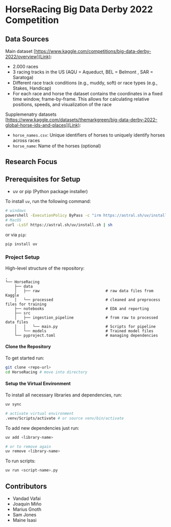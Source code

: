 # HorseRacing Big Data Derby 2022 Competition 



## Data Sources

Main dataset [https://www.kaggle.com/competitions/big-data-derby-2022/overview](Link):

- 2.000 races
- 3 racing tracks in the US (AQU = Aqueduct, BEL = Belmont , SAR = Saratoga)
- Different race track conditions (e.g., muddy, soft) or race types (e.g., Stakes, Handicap)
- For each race and horse the dataset contains the coordinates in a fixed time window, frame-by-frame. This allows for calculating relative positions, speeds, and visualization of the race

Supplemenatry datasets [https://www.kaggle.com/datasets/themarkgreen/big-data-derby-2022-global-horse-ids-and-places](Link):
- `horse_names.csv`: Unique identifiers of horses to uniquely identify horses across races
- `horse_name`: Name of the horses (optional)

## Research Focus


## Prerequisites for Setup
- uv or pip (Python package installer)

To install `uv`, run the following command:

```bash
# windows
powershell -ExecutionPolicy ByPass -c "irm https://astral.sh/uv/install.ps1 | iex"
# MacOS
curl -LsSf https://astral.sh/uv/install.sh | sh
```

or via `pip`:

```bash
pip install uv
```


### Project Setup

High-level structure of the repository:

```
.
└── HorseRacing
    ├── data
    │   ├── raw                             # raw data files from Kaggle
    │   └── processed                       # cleaned and preprocess files for training
    ├── notebooks                           # EDA and reporting
    ├── src
    │   ├── ingestion_pipeline              # from raw to processed data files
    │   │   └── main.py                     # Scripts for pipeline
    │   └── models                          # Trained model files
    └── pyproject.toml                      # managing dependencies
```

#### Clone the Repository

To get started run:

```bash
git clone <repo-url>
cd HorseRacing # move into directory
```

#### Setup the Virtual Environment

To install all necessary libraries and dependencies, run:

```bash
uv sync

# activate virtual environment
.venv/Scripts/activate # or source venv/bin/activate
```

To add new dependencies just run:

```bash
uv add <library-name>

# or to remove again
uv remove <library-name>
```

To run scripts:

```bash
uv run <script-name>.py
```


## Contributors
- Vandad Vafai
- Joaquin Miño
- Marius Gnoth
- Sam Jones
- Maine Isasi